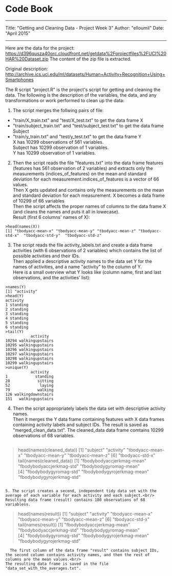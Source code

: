 # Code Book

---
Title: "Getting and Cleaning Data - Project Week 3"
Author: "elloumil"
Date: "April 2015"

---

Here are the data for the project: 
https://d396qusza40orc.cloudfront.net/getdata%2Fprojectfiles%2FUCI%20HAR%20Dataset.zip
The content of the zip file is extracted.

Original description: http://archive.ics.uci.edu/ml/datasets/Human+Activity+Recognition+Using+Smartphones

The R script "project.R" is the project's script for getting and cleaning the data. The following is the description of  the variables, the data, and any transformations or work performed to clean up the data:

1. The script merges the follwing pairs of file:

  - "train/X_train.txt" and "test/X_test.txt" to get the data frame X
  - "train/subject_train.txt" and "test/subject_test.txt" to get the data frame Subject
  - "train/y_train.txt" and "test/y_test.txt" to get the data frame Y<br/>
  X has 10299 observations of 561 variables.<br/>
  Subject has 10299 observation of 1 variables.<br/>
  Y has 10299 observation of 1 variables.<br/>

2. Then the script reads the file "features.txt" into the data frame features (features has 561 observation of 2 variables) and extracts only the measurements (indices_of_features) on the mean and standard deviation for each measurement.indices_of_features is a vector of 66 values.<br/>
Then X gets updated and contains only the measurements on the mean and standard deviation for each measurement. X becomes a data frame of 10299 of 66 variables<br/>
Then the script affects the proper names of columns to the data frame X (and cleans the names and puts it all in lowecase).<br/>
Result (first 6 columns' names of X):
  ```
>head(names(X))
[1] "tbodyacc-mean-x" "tbodyacc-mean-y" "tbodyacc-mean-z" "tbodyacc-std-x"  "tbodyacc-std-y"  "tbodyacc-std-z" 
```

3. The script reads the file activity_labels.txt and create a data frame activities (with 6 observations of 2 variables) which contains the list of possible activities and their IDs.<br/>
Then applied a descriptive activity names to the data set Y for the names of activities, and a name "activity" to the column of Y.<br/>
Here is a small overview what Y looks like (column name, first and last observations, and the activities' list):
  ```
>names(Y)
[1] "activity"
>head(Y)
  activity
1 standing
2 standing
3 standing
4 standing
5 standing
6 standing
>tail(Y)
             activity
10294 walkingupstairs
10295 walkingupstairs
10296 walkingupstairs
10297 walkingupstairs
10298 walkingupstairs
10299 walkingupstairs
>unique(Y)
             activity
1            standing
28            sitting
52             laying
79            walking
126 walkingdownstairs
151   walkingupstairs
```

4. Then the script appropriately labels the data set with descriptive activity names.<br/>
Then it merges the Y data frame containing features with X data frames containing activity labels and subject IDs. The result is saved as "merged_clean_data.txt". The cleaned_data data frame comtains 10299 observations of 68 variables.
    ```
>head(names(cleaned_data))
[1] "subject"         "activity"        "tbodyacc-mean-x" "tbodyacc-mean-y" "tbodyacc-mean-z"
[6] "tbodyacc-std-x" 
>tail(names(cleaned_data))
[1] "fbodybodyaccjerkmag-mean"  "fbodybodyaccjerkmag-std"   "fbodybodygyromag-mean"    
[4] "fbodybodygyromag-std"      "fbodybodygyrojerkmag-mean" "fbodybodygyrojerkmag-std"
```

5. The script creates a second, independent tidy data set with the average of each variable for each activity and each subject.<br/>
Resulting data frame (result) contains 180 observations of 68 variabless.
  ```
>head(names(result))
[1] "subject"         "activity"        "tbodyacc-mean-x" "tbodyacc-mean-y" "tbodyacc-mean-z"
[6] "tbodyacc-std-x" 
>tail(names(result))
[1] "fbodybodyaccjerkmag-mean"  "fbodybodyaccjerkmag-std"   "fbodybodygyromag-mean"    
[4] "fbodybodygyromag-std"      "fbodybodygyrojerkmag-mean" "fbodybodygyrojerkmag-std"
```
  The first column of the data frame "result" contains subject IDs, the second column contains activity names, and then the rest of columns are the mean values.<br/>
The resulting data frame is saved in the file "data_set_with_the_averages.txt".